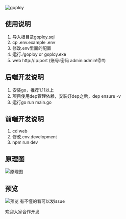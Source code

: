 ![goploy](https://github.com/zhenorzz/goploy/blob/master/logo.png)
## 使用说明
1. 导入根目录goploy.sql
2. cp .env.example .env
3. 修改.env里面的配置
4. 运行./goploy or goploy.exe
5. web http://ip:port  (账号:密码 admin:admin!@#)

## 后端开发说明
1. 安装go，推荐1.11以上
2. 项目使用dep管理依赖，安装好dep之后，dep ensure -v
3. 运行go run main.go

## 前端开发说明
1. cd web
2. 修改.env.development
3. npm run dev

## 原理图
![原理图](https://github.com/zhenorzz/goploy/blob/master/goploy.png)

## 预览
![预览](https://github.com/zhenorzz/goploy/blob/master/snapshot.gif)
有不懂的看可以发issue

欢迎大家合作开发
